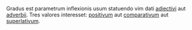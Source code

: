 Gradus est parametrum inflexionis usum statuendo vim dati [adiectivi](adiectivum.md) aut [adverbii](adverbium.md). Tres valores interesset: [positivum](positivus.md) aut [comparativum](comparativus.md) aut [superlativum](superlativus.md).

